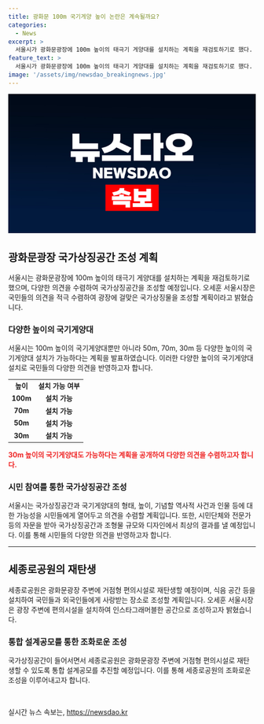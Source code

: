 ```yaml
---
title: 광화문 100m 국기게양 높이 논란은 계속될까요?
categories:
  - News
excerpt: >
  서울시가 광화문광장에 100m 높이의 태극기 게양대를 설치하는 계획을 재검토하기로 했다. 오세훈 시장은 다양한 의견을 수렴하고 국민의 공감을 모으겠다고 밝혔으며, 30m에서 100m까지 다양한 높이의 국기게양대 설치를 검토 중이라고 전했다. 국가상징공간을 조성하는데 있어 시민들의 의견을 수렴하고, 형태와 높이 등을 포함한 모든 부문에 가능성을 열어두고자 하며, 설계에 있어 인스타그래머블한 디자인을 고려할 예정이다.
feature_text: >
  서울시가 광화문광장에 100m 높이의 태극기 게양대를 설치하는 계획을 재검토하기로 했다. 오세훈 시장은 다양한 의견을 수렴하고 국민의 공감을 모으겠다고 밝혔으며, 30m에서 100m까지 다양한 높이의 국기게양대 설치를 검토 중이라고 전했다. 국가상징공간을 조성하는데 있어 시민들의 의견을 수렴하고, 형태와 높이 등을 포함한 모든 부문에 가능성을 열어두고자 하며, 설계에 있어 인스타그래머블한 디자인을 고려할 예정이다.
image: '/assets/img/newsdao_breakingnews.jpg'
---
```


<p><img src="/assets/img/newsdao_breakingnews.jpg" alt="bookingtag 속보" /></p>

<h2 data-ke-size="size26">광화문광장 국가상징공간 조성 계획</h2>

<p data-ke-size="size16">서울시는 광화문광장에 100m 높이의 태극기 게양대를 설치하는 계획을 재검토하기로 했으며, 다양한 의견을 수렴하여 국가상징공간을 조성할 예정입니다. 오세훈 서울시장은 국민들의 의견을 적극 수렴하여 광장에 걸맞은 국가상징물을 조성할 계획이라고 밝혔습니다.</p>

<h3>다양한 높이의 국기게양대</h3>

<p data-ke-size="size16">서울시는 100m 높이의 국기게양대뿐만 아니라 50m, 70m, 30m 등 다양한 높이의 국기게양대 설치가 가능하다는 계획을 발표하였습니다. 이러한 다양한 높이의 국기게양대 설치로 국민들의 다양한 의견을 반영하고자 합니다.</p>

<table>
    <tr>
        <td style="text-align: center; height: 17px;"><b>높이</b></td>
        <td style="text-align: center; height: 17px;"><b>설치 가능 여부</b></td>
    </tr>
    <tr>
        <td style="text-align: center; height: 17px;"><b>100m</b></td>
        <td style="text-align: center; height: 17px;"><b>설치 가능</b></td>
    </tr>
    <tr>
        <td style="text-align: center; height: 17px;"><b>70m</b></td>
        <td style="text-align: center; height: 17px;"><b>설치 가능</b></td>
    </tr>
    <tr>
        <td style="text-align: center; height: 17px;"><b>50m</b></td>
        <td style="text-align: center; height: 17px;"><b>설치 가능</b></td>
    </tr>
    <tr>
        <td style="text-align: center; height: 17px;"><b>30m</b></td>
        <td style="text-align: center; height: 17px;"><b>설치 가능</b></td>
    </tr>
</table>

<p><b><span style="color: #ee2323;">30m 높이의 국기게양대도 가능하다는 계획을 공개하여 다양한 의견을 수렴하고자 합니다.</span></b></p>

<h3>시민 참여를 통한 국가상징공간 조성</h3>

<p data-ke-size="size16">서울시는 국가상징공간과 국기게양대의 형태, 높이, 기념할 역사적 사건과 인물 등에 대한 가능성을 시민들에게 열어두고 의견을 수렴할 계획입니다. 또한, 시민단체와 전문가 등의 자문을 받아 국가상징공간과 조형물 규모와 디자인에서 최상의 결과를 낼 예정입니다. 이를 통해 시민들의 다양한 의견을 반영하고자 합니다.</p>

<hr>

<h2 data-ke-size="size26">세종로공원의 재탄생</h2>

<p data-ke-size="size16">세종로공원은 광화문광장 주변에 거점형 편의시설로 재탄생할 예정이며, 식음 공간 등을 설치하여 국민들과 외국인들에게 사랑받는 장소로 조성할 계획입니다. 오세훈 서울시장은 광장 주변에 편의시설을 설치하여 인스타그래머블한 공간으로 조성하고자 밝혔습니다.</p>

<h3>통합 설계공모를 통한 조화로운 조성</h3>

<p data-ke-size="size16">국가상징공간이 들어서면서 세종로공원은 광화문광장 주변에 거점형 편의시설로 재탄생할 수 있도록 통합 설계공모를 추진할 예정입니다. 이를 통해 세종로공원의 조화로운 조성을 이루어내고자 합니다.</p>

<p data-ke-size="size16">&nbsp;</p>
실시간 뉴스 속보는, <a href="https://newsdao.kr" rel="dofollow">https://newsdao.kr</a>



